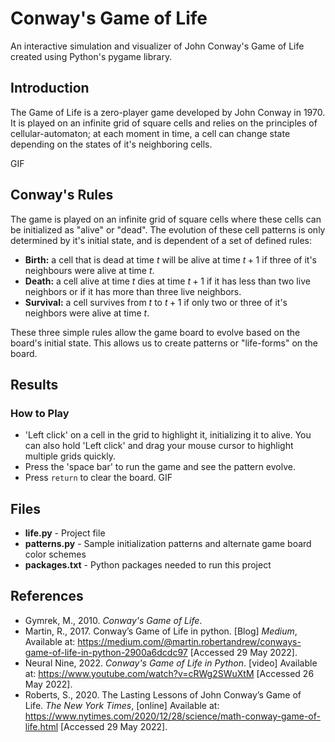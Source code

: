 # Conway's Game of Life
An interactive simulation and visualizer of John Conway's Game of Life created using Python's pygame library. 

## Introduction
The Game of Life is a zero-player game developed by John Conway in 1970. It is played on an infinite grid of square cells and relies on the principles of cellular-automaton; at each moment in time, a cell can change state depending on the states of it's neighboring cells. 

GIF

## Conway's Rules
The game is played on an infinite grid of square cells where these cells can be initialized as "alive" or "dead". The evolution of these cell patterns is only determined by it's initial state, and is dependent of a set of defined rules:
- **Birth:** a cell that is dead at time $t$ will be alive at time $t+1$ if three of it's neighbours were alive at time $t$.
- **Death:** a cell alive at time $t$ dies at time $t+1$ if it has less than two live neighbors or if it has more than three live neighbors. 
- **Survival:** a cell survives from $t$ to $t+1$ if only two or three of it's neighbors were alive at time $t$. 

These three simple rules allow the game board to evolve based on the board's initial state. This allows us to create patterns or "life-forms" on the board. 

## Results
### How to Play
- 'Left click' on a cell in the grid to highlight it, initializing it to alive. You can also hold 'Left click' and drag your mouse cursor to highlight multiple grids quickly.
- Press the 'space bar' to run the game and see the pattern evolve. 
- Press `return` to clear the board.
GIF

## Files
- **life.py** - Project file
- **patterns.py** - Sample initialization patterns and alternate game board color schemes
- **packages.txt** - Python packages needed to run this project

## References
- Gymrek, M., 2010. _Conway's Game of Life_.
- Martin, R., 2017. Conway’s Game of Life in python. [Blog] _Medium_, Available at: <https://medium.com/@martin.robertandrew/conways-game-of-life-in-python-2900a6dcdc97> [Accessed 29 May 2022].
- Neural Nine, 2022. _Conway's Game of Life in Python_. [video] Available at: <https://www.youtube.com/watch?v=cRWg2SWuXtM> [Accessed 26 May 2022].
- Roberts, S., 2020. The Lasting Lessons of John Conway’s Game of Life. _The New York Times_, [online] Available at: <https://www.nytimes.com/2020/12/28/science/math-conway-game-of-life.html> [Accessed 29 May 2022].
